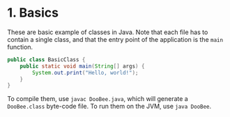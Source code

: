 # 1. Basics
These are basic example of classes in Java. Note that each file has to contain a single class, and that the entry point
of the application is the `main` function.

```java
public class BasicClass {
    public static void main(String[] args) {
        System.out.print("Hello, world!");
    }
}
```

To compile them, use `javac DooBee.java`, which will generate a `DooBee.class` byte-code file.
To run them on the JVM, use `java DooBee`.
